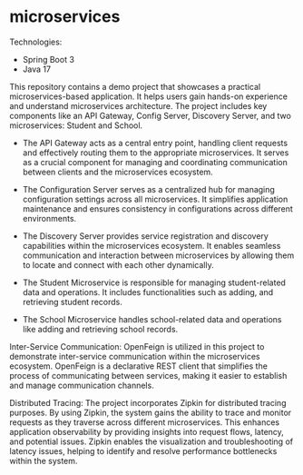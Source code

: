 # microservices
Technologies:
- Spring Boot 3
- Java 17

This repository contains a demo project that showcases a practical microservices-based application. It helps users gain hands-on experience and understand microservices architecture. The project includes key components like an API Gateway, Config Server, Discovery Server, and two microservices: Student and School.

- The API Gateway acts as a central entry point, handling client requests and effectively routing them to the appropriate microservices. It serves as a crucial component for managing and coordinating communication between clients and the microservices ecosystem.

- The Configuration Server serves as a centralized hub for managing configuration settings across all microservices. It simplifies application maintenance and ensures consistency in configurations across different environments.

- The Discovery Server provides service registration and discovery capabilities within the microservices ecosystem. It enables seamless communication and interaction between microservices by allowing them to locate and connect with each other dynamically.

- The Student Microservice is responsible for managing student-related data and operations. It includes functionalities such as adding, and retrieving student records.

- The School Microservice handles school-related data and operations like adding and retrieving school records.

Inter-Service Communication: OpenFeign is utilized in this project to demonstrate inter-service communication within the microservices ecosystem. OpenFeign is a declarative REST client that simplifies the process of communicating between services, making it easier to establish and manage communication channels.

Distributed Tracing: The project incorporates Zipkin for distributed tracing purposes. By using Zipkin, the system gains the ability to trace and monitor requests as they traverse across different microservices. This enhances application observability by providing insights into request flows, latency, and potential issues. Zipkin enables the visualization and troubleshooting of latency issues, helping to identify and resolve performance bottlenecks within the system.
